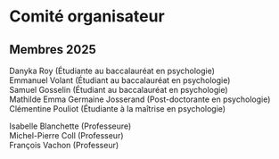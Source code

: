 # Comité organisateur


## Membres 2025
Danyka Roy (Étudiante au baccalauréat en psychologie)  
Emmanuel Volant (Étudiant au baccalauréat en psychologie)  
Samuel Gosselin (Étudiant au baccalauréat en psychologie)   
Mathilde Emma Germaine Josserand (Post-doctorante en psychologie)  
Clémentine Pouliot (Étudiante à la maîtrise en psychologie)

Isabelle Blanchette (Professeure)  
Michel-Pierre Coll (Professeur)  
François Vachon (Professeur)  


